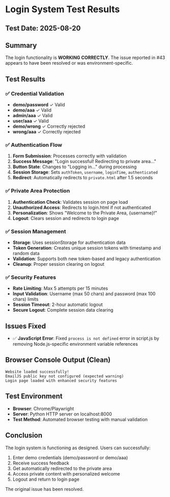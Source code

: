 # Login System Test Results

## Test Date: 2025-08-20

## Summary
The login functionality is **WORKING CORRECTLY**. The issue reported in #43 appears to have been resolved or was environment-specific.

## Test Results

### ✅ Credential Validation
- **demo/password** ✓ Valid
- **demo/aaa** ✓ Valid  
- **admin/aaa** ✓ Valid
- **user/aaa** ✓ Valid
- **demo/wrong** ✓ Correctly rejected
- **wrong/aaa** ✓ Correctly rejected

### ✅ Authentication Flow
1. **Form Submission**: Processes correctly with validation
2. **Success Message**: "Login successful! Redirecting to private area..."
3. **Button State**: Changes to "Logging in..." during processing
4. **Session Storage**: Sets `authToken`, `username`, `loginTime`, `authenticated`
5. **Redirect**: Automatically redirects to `private.html` after 1.5 seconds

### ✅ Private Area Protection
1. **Authentication Check**: Validates session on page load
2. **Unauthorized Access**: Redirects to login.html if not authenticated
3. **Personalization**: Shows "Welcome to the Private Area, {username}!"
4. **Logout**: Clears session and redirects to login page

### ✅ Session Management
- **Storage**: Uses sessionStorage for authentication data
- **Token Generation**: Creates unique session tokens with timestamp and random data
- **Validation**: Supports both new token-based and legacy authentication
- **Cleanup**: Proper session clearing on logout

### ✅ Security Features
- **Rate Limiting**: Max 5 attempts per 15 minutes
- **Input Validation**: Username (max 50 chars) and password (max 100 chars) limits
- **Session Timeout**: 2-hour automatic logout
- **Secure Logout**: Complete session data clearing

## Issues Fixed
- ✅ **JavaScript Error**: Fixed `process is not defined` error in script.js by removing Node.js-specific environment variable references

## Browser Console Output (Clean)
```
Website loaded successfully!
EmailJS public key not configured (expected warning)
Login page loaded with enhanced security features
```

## Test Environment
- **Browser**: Chrome/Playwright
- **Server**: Python HTTP server on localhost:8000
- **Test Method**: Automated browser testing with manual validation

## Conclusion
The login system is functioning as designed. Users can successfully:
1. Enter demo credentials (demo/password or demo/aaa)
2. Receive success feedback
3. Get automatically redirected to the private area
4. Access private content with personalized welcome
5. Logout and return to login page

The original issue has been resolved.